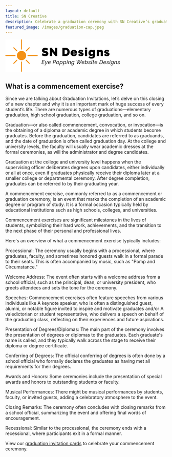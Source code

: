 ```yaml
---
layout: default
title: SN Creative
description: Celebrate a graduation ceremony with SN Creative’s graduation party invitations and greeting cards. Whether it’s you or someone you love, mark the milestone with any of our graduation themed templates.
featured_image: /images/graduation-cap.jpeg
---
```

<body>

<div class="header">
<div class="container">
<div class="row">
<div class="col-md-12">
<div class="logo">
<a href="{{site.url}}"><img src="images/logo.png" class="img-responsive"></a>
</div>		
</div>
</div>
</div>
</div>

<div class="main">
<div class="container">

  <div class="row">
  <div class="col-md-12">
  <h2>What is a commencement exercise?</h2>
  <p>Since we are talking about Graduation Invitations, let’s delve on this closing of a new chapter and why it is an important mark of huge success of every student’s life. There are numerous types of graduations—elementary graduation, high school graduation, college graduation, and so on.</p>

  <p>Graduation—or also called commencement, convocation, or invocation—is the obtaining of a diploma or academic degree in which students become graduates. Before the graduation, candidates are referred to as graduands, and the date of graduation is often called graduation day. At the college and university levels, the faculty will usually wear academic dresses at the formal ceremonies, as will the administrator and degree candidates.</p>

  <p>Graduation at the college and university level happens when the supervising officer deliberates degrees upon candidates, either individually or all at once, even if graduates physically receive their diploma later at a smaller college or departmental ceremony. After degree completion, graduates can be referred to by their graduating year.</p>

<p>A commencement exercise, commonly referred to as a commencement or graduation ceremony, is an event that marks the completion of an academic degree or program of study. It is a formal occasion typically held by educational institutions such as high schools, colleges, and universities.</p>

<p>Commencement exercises are significant milestones in the lives of students, symbolizing their hard work, achievements, and the transition to the next phase of their personal and professional lives.</p>

<p>Here's an overview of what a commencement exercise typically includes:</p>

<p>Processional: The ceremony usually begins with a processional, where graduates, faculty, and sometimes honored guests walk in a formal parade to their seats. This is often accompanied by music, such as "Pomp and Circumstance."</p>

<p>Welcome Address: The event often starts with a welcome address from a school official, such as the principal, dean, or university president, who greets attendees and sets the tone for the ceremony.</p>

<p>Speeches: Commencement exercises often feature speeches from various individuals like A keynote speaker, who is often a distinguished guest, alumni, or notable figure invited to inspire and motivate graduates and/or A valedictorian or student representative, who delivers a speech on behalf of the graduating class, reflecting on their experiences and future aspirations.</p>

<p>Presentation of Degrees/Diplomas: The main part of the ceremony involves the presentation of degrees or diplomas to the graduates. Each graduate's name is called, and they typically walk across the stage to receive their diploma or degree certificate.</p>

<p>Conferring of Degrees: The official conferring of degrees is often done by a school official who formally declares the graduates as having met all requirements for their degrees.</p>

<p>Awards and Honors: Some ceremonies include the presentation of special awards and honors to outstanding students or faculty.</p>

<p>Musical Performances: There might be musical performances by students, faculty, or invited guests, adding a celebratory atmosphere to the event.</p>

<p>Closing Remarks: The ceremony often concludes with closing remarks from a school official, summarizing the event and offering final words of encouragement.</p>

<p>Recessional: Similar to the processional, the ceremony ends with a recessional, where participants exit in a formal manner.</p>

<p>View our <a href="{{site.url}}">graduation invitation cards</a> to celebrate your commencement ceremony.</p>
  </div>
  </div>

</div>
</div>

<div class="footer">
<div class="container">
<div class="row">
<div class="col-md-12">	
</div>
</div>
</div>
</div>
</body>
</html>
